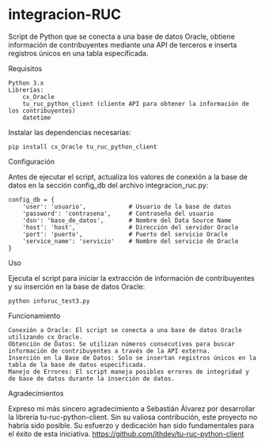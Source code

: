 # integracion-RUC
Script de Python que se conecta a una base de datos Oracle, obtiene información de contribuyentes mediante una API de terceros e inserta registros únicos en una tabla especificada.

Requisitos

    Python 3.x
    Librerías:
        cx_Oracle
        tu_ruc_python_client (cliente API para obtener la información de los contribuyentes)
        datetime


Instalar las dependencias necesarias:


    pip install cx_Oracle tu_ruc_python_client

Configuración

Antes de ejecutar el script, actualiza los valores de conexión a la base de datos en la sección config_db del archivo integracion_ruc.py:


    config_db = {
        'user': 'usuario',            # Usuario de la base de datos
        'password': 'contrasena',     # Contraseña del usuario
        'dsn': 'base_de_datos',       # Nombre del Data Source Name
        'host': 'host',               # Dirección del servidor Oracle
        'port': 'puerto',             # Puerto del servicio Oracle
        'service_name': 'servicio'    # Nombre del servicio de Oracle
    }


Uso

Ejecuta el script para iniciar la extracción de información de contribuyentes y su inserción en la base de datos Oracle:

    python inforuc_test3.py


Funcionamiento

    Conexión a Oracle: El script se conecta a una base de datos Oracle utilizando cx_Oracle.
    Obtención de Datos: Se utilizan números consecutivos para buscar información de contribuyentes a través de la API externa.
    Inserción en la Base de Datos: Solo se insertan registros únicos en la tabla de la base de datos especificada.
    Manejo de Errores: El script maneja posibles errores de integridad y de base de datos durante la inserción de datos.

Agradecimientos

Expreso mi más sincero agradecimiento a Sebastián Álvarez por desarrollar la librería tu-ruc-python-client. Sin su valiosa contribución, este proyecto no habría sido posible. Su esfuerzo y dedicación han sido fundamentales para el éxito de esta iniciativa.
https://github.com/ithdev/tu-ruc-python-client
